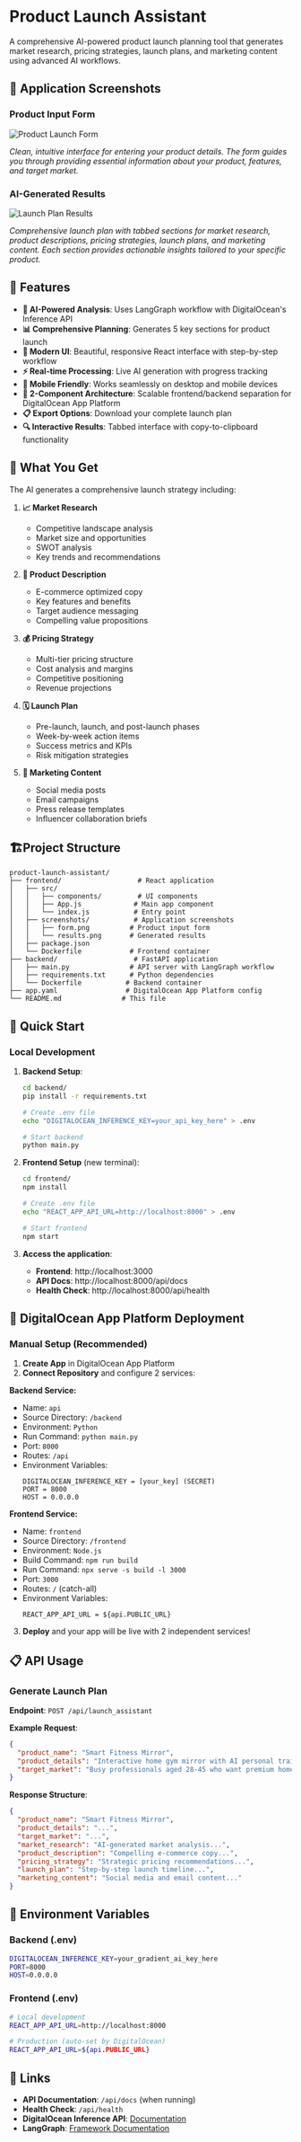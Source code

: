 # Product Launch Assistant

A comprehensive AI-powered product launch planning tool that generates market research, pricing strategies, launch plans, and marketing content using advanced AI workflows.

## 📸 **Application Screenshots**

### **Product Input Form**
![Product Launch Form](frontend/screenshots/form.png)

*Clean, intuitive interface for entering your product details. The form guides you through providing essential information about your product, features, and target market.*

### **AI-Generated Results**
![Launch Plan Results](frontend/screenshots/results.png)

*Comprehensive launch plan with tabbed sections for market research, product descriptions, pricing strategies, launch plans, and marketing content. Each section provides actionable insights tailored to your specific product.*

## 🚀 **Features**

- **🤖 AI-Powered Analysis**: Uses LangGraph workflow with DigitalOcean's Inference API
- **📊 Comprehensive Planning**: Generates 5 key sections for product launch
- **🎨 Modern UI**: Beautiful, responsive React interface with step-by-step workflow
- **⚡ Real-time Processing**: Live AI generation with progress tracking
- **📱 Mobile Friendly**: Works seamlessly on desktop and mobile devices
- **🔄 2-Component Architecture**: Scalable frontend/backend separation for DigitalOcean App Platform
- **📋 Export Options**: Download your complete launch plan
- **🔍 Interactive Results**: Tabbed interface with copy-to-clipboard functionality

## 🎯 **What You Get**

The AI generates a comprehensive launch strategy including:

1. **📈 Market Research**
   - Competitive landscape analysis
   - Market size and opportunities
   - SWOT analysis
   - Key trends and recommendations

2. **📝 Product Description**
   - E-commerce optimized copy
   - Key features and benefits
   - Target audience messaging
   - Compelling value propositions

3. **💰 Pricing Strategy**
   - Multi-tier pricing structure
   - Cost analysis and margins
   - Competitive positioning
   - Revenue projections

4. **🗓️ Launch Plan**
   - Pre-launch, launch, and post-launch phases
   - Week-by-week action items
   - Success metrics and KPIs
   - Risk mitigation strategies

5. **📢 Marketing Content**
   - Social media posts
   - Email campaigns
   - Press release templates
   - Influencer collaboration briefs

## 🏗️**Project Structure**
```
product-launch-assistant/
├── frontend/                   # React application
│   ├── src/
│   │   ├── components/         # UI components
│   │   ├── App.js             # Main app component
│   │   └── index.js           # Entry point
│   ├── screenshots/           # Application screenshots
│   │   ├── form.png          # Product input form
│   │   └── results.png       # Generated results
│   ├── package.json
│   └── Dockerfile            # Frontend container
├── backend/                   # FastAPI application  
│   ├── main.py               # API server with LangGraph workflow
│   ├── requirements.txt      # Python dependencies
│   └── Dockerfile           # Backend container
├── app.yaml                 # DigitalOcean App Platform config
└── README.md               # This file
```

## 🚀 **Quick Start**

### **Local Development**

1. **Backend Setup**:
   ```bash
   cd backend/
   pip install -r requirements.txt
   
   # Create .env file
   echo "DIGITALOCEAN_INFERENCE_KEY=your_api_key_here" > .env
   
   # Start backend
   python main.py
   ```

2. **Frontend Setup** (new terminal):
   ```bash
   cd frontend/
   npm install
   
   # Create .env file  
   echo "REACT_APP_API_URL=http://localhost:8000" > .env
   
   # Start frontend
   npm start
   ```

3. **Access the application**:
   - **Frontend**: http://localhost:3000
   - **API Docs**: http://localhost:8000/api/docs
   - **Health Check**: http://localhost:8000/api/health

## 🚢 **DigitalOcean App Platform Deployment**

### **Manual Setup (Recommended)**

1. **Create App** in DigitalOcean App Platform
2. **Connect Repository** and configure 2 services:

**Backend Service:**
- Name: `api`
- Source Directory: `/backend`
- Environment: `Python`
- Run Command: `python main.py`
- Port: `8000`
- Routes: `/api`
- Environment Variables:
  ```
  DIGITALOCEAN_INFERENCE_KEY = [your_key] (SECRET)
  PORT = 8000
  HOST = 0.0.0.0
  ```

**Frontend Service:**
- Name: `frontend`
- Source Directory: `/frontend`  
- Environment: `Node.js`
- Build Command: `npm run build`
- Run Command: `npx serve -s build -l 3000`
- Port: `3000`
- Routes: `/` (catch-all)
- Environment Variables:
  ```
  REACT_APP_API_URL = ${api.PUBLIC_URL}
  ```

3. **Deploy** and your app will be live with 2 independent services!

## 📋 **API Usage**

### **Generate Launch Plan**

**Endpoint**: `POST /api/launch_assistant`

**Example Request**:
```json
{
  "product_name": "Smart Fitness Mirror",
  "product_details": "Interactive home gym mirror with AI personal trainer, real-time form correction, and 500+ workout classes",
  "target_market": "Busy professionals aged 28-45 who want premium home fitness experiences"
}
```

**Response Structure**:
```json
{
  "product_name": "Smart Fitness Mirror",
  "product_details": "...",
  "target_market": "...",
  "market_research": "AI-generated market analysis...",
  "product_description": "Compelling e-commerce copy...",
  "pricing_strategy": "Strategic pricing recommendations...",
  "launch_plan": "Step-by-step launch timeline...",
  "marketing_content": "Social media and email content..."
}
```

## 🔧 **Environment Variables**

### **Backend (.env)**
```bash
DIGITALOCEAN_INFERENCE_KEY=your_gradient_ai_key_here
PORT=8000
HOST=0.0.0.0
```

### **Frontend (.env)**
```bash
# Local development
REACT_APP_API_URL=http://localhost:8000

# Production (auto-set by DigitalOcean)
REACT_APP_API_URL=${api.PUBLIC_URL}
```

## 🔗 **Links**

- **API Documentation**: `/api/docs` (when running)
- **Health Check**: `/api/health`
- **DigitalOcean Inference API**: [Documentation](https://docs.digitalocean.com/products/gen-ai/)
- **LangGraph**: [Framework Documentation](https://langchain-ai.github.io/langgraph/) 